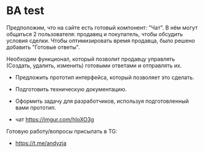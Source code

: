 # BA test

Предположим, что на сайте есть готовый компонент: "Чат". В нём могут общаться 2 пользователя: продавец и покупатель, чтобы обсудить условия сделки.
Чтобы оптимизировать время продавца, было решено добавить "Готовые ответы". 

Необходим функционал, который позволит продавцу управлять (Создать, удалить, изменить) готовыми ответами и отправлять их. 

- Предложить прототип интерфейса, который позволяет это сделать.
- Подготовить техническую документацию.
- Оформить задачу для разработчиков, используя подготовленный вами прототип.

- чат https://imgur.com/hIoXO3g

Готовую работу/вопросы присылать в TG: 

- https://t.me/andyzja
